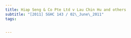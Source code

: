 ```yaml
---
title: Hiap Seng & Co Pte Ltd v Lau Chin Hu and others 
subtitle: "[2011] SGHC 143 / 02\_June\_2011"
tags:


---
```


